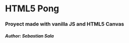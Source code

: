 # HTML5 Pong

<h3>Proyect made with vanilla JS and HTML5 Canvas</h3>

<h5>Author: Sebastian Sala</h5>
